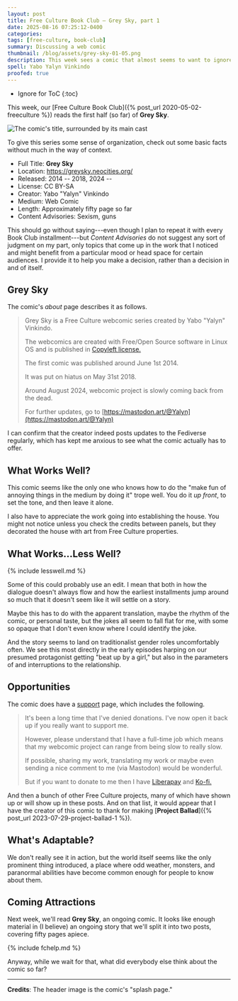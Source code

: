 ```yaml
---
layout: post
title: Free Culture Book Club — Grey Sky, part 1
date: 2025-08-16 07:25:12-0400
categories:
tags: [free-culture, book-club]
summary: Discussing a web comic
thumbnail: /blog/assets/grey-sky-01-05.png
description: This week sees a comic that almost seems to want to ignore its premise.
spell: Yabo Yalyn Vinkindo
proofed: true
---
```


* Ignore for ToC
{:toc}

This week, our [Free Culture Book Club]({% post_url 2020-05-02-freeculture %}) reads the first half (so far) of **Grey Sky**.

![The comic's title, surrounded by its main cast](/blog/assets/grey-sky-01-05.png "The spellchecker will almost certainly whine about the British spelling of the title, leading to resentment...")

To give this series some sense of organization, check out some basic facts without much in the way of context.

 * Full Title:  **Grey Sky**
 * Location:  <https://greysky.neocities.org/>
 * Released:  2014 -- 2018, 2024 --
 * License:  CC BY-SA
 * Creator:  Yabo "Yalyn" Vinkindo
 * Medium:  Web Comic
 * Length:  Approximately fifty page so far
 * Content Advisories:  Sexism, guns

This should go without saying---even though I plan to repeat it with every Book Club installment---but *Content Advisories* do not suggest any sort of judgment on my part, only topics that come up in the work that I noticed and might benefit from a particular mood or head space for certain audiences.  I provide it to help you make a decision, rather than a decision in and of itself.

## Grey Sky

The comic's *about* page describes it as follows.

> Grey Sky is a Free Culture webcomic series created by Yabo "Yalyn" Vinkindo.
>
> The webcomics are created with Free/Open Source software in Linux OS and is published in [Copyleft license.](https://greysky.neocities.org/copyleft)
>
> The first comic was published around June 1st 2014.
>
> It was put on hiatus on May 31st 2018.
>
> Around August 2024, webcomic project is slowly coming back from the dead.
>
> For further updates, go to [https://mastodon.art/@Yalyn](https://mastodon.art/@Yalyn)

I can confirm that the creator indeed posts updates to the Fediverse regularly, which has kept me anxious to see what the comic actually has to offer.

## What Works Well?

This comic seems like the only one who knows how to do the "make fun of annoying things in the medium by doing it" trope well.  You do it *up front*, to set the tone, and then leave it alone.

I also have to appreciate the work going into establishing the house.  You might not notice unless you check the credits between panels, but they decorated the house with art from Free Culture properties.

## What Works...Less Well?

{% include lesswell.md %}

Some of this could probably use an edit.  I mean that both in how the dialogue doesn't always flow and how the earliest installments jump around so much that it doesn't seem like it will settle on a story.

Maybe this has to do with the apparent translation, maybe the rhythm of the comic, or personal taste, but the jokes all seem to fall flat for me, with some so opaque that I don't even know where I could identify the joke.

And the story seems to land on traditionalist gender roles uncomfortably often.  We see this most directly in the early episodes harping on our presumed protagonist getting "beat up by a girl," but also in the parameters of and interruptions to the relationship.

## Opportunities

The comic does have a [support](https://greysky.neocities.org/support.html) page, which includes the following.

> It's been a long time that I've denied donations. I've now open it back up if you really want to support me.
>
> However, please understand that I have a full-time job which means that my webcomic project can range from being slow to really slow.
>
> If possible, sharing my work, translating my work or maybe even sending a nice comment to me (via Mastodon) would be wonderful.
>
> But if you want to donate to me then I have [Liberapay](https://liberapay.com/Yalyn/) and [Ko-fi.](https://ko-fi.com/yalyn)

And then a bunch of other Free Culture projects, many of which have shown up or will show up in these posts.  And on that list, it would appear that I have the creator of this comic to thank for making [**Project Ballad**]({% post_url 2023-07-29-project-ballad-1 %}).

## What's Adaptable?

We don't really see it in action, but the world itself seems like the only prominent thing introduced, a place where odd weather, monsters, and paranormal abilities have become common enough for people to know about them.

## Coming Attractions

Next week, we'll read **Grey Sky**, an ongoing comic.  It looks like enough material in (I believe) an ongoing story that we'll split it into two posts, covering fifty pages apiece.

{% include fchelp.md %}

Anyway, while we wait for that, what did everybody else think about the comic so far?

* * *

**Credits**:  The header image is the comic's "splash page."
